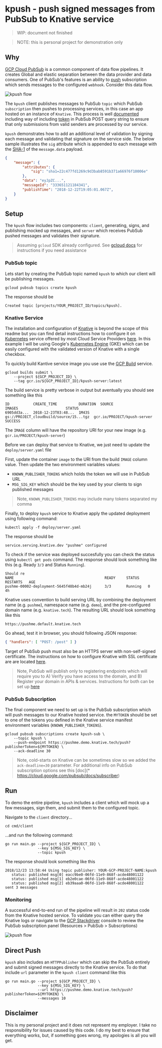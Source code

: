 # kpush - push signed messages from PubSub to Knative service

> WIP: document not finished

> NOTE: this is personal project for demonstration only

## Why

[GCP Cloud PubSub](https://cloud.google.com/pubsub/) is a common component of data flow pipelines. It creates Global and elastic separation between the data provider and data consumers. One of PubSub's features is an ability to [push](https://cloud.google.com/pubsub/docs/push) subscription which sends messages to the configured `webhook`. Consider this data flow.

![kpush flow](img/kpush-flow.png)

The `kpush` client publishes messages to PubSub `topic` which PubSub `subscription` then pushes to processing services, in this case an app hosted on an instance of `Knative`. This process is well [documented](https://cloud.google.com/pubsub/docs/push) including way of including [token](https://cloud.google.com/pubsub/docs/faq#security) in PubSub POST query string to ensure that only submissions from valid senders are processed by our service.

`kpush` demonstrates how to add an additional level of validation by signing each message and validating that signature on the service side. The below sample illustrates the `sig` attribute which is appended to each message with the [SHA-1](https://en.wikipedia.org/wiki/SHA-1) of the `message.data` payload.

```json
{
    "message": {
        "attributes": {
            "sig": "sha1=22c477fd1269c9d3bab8591b371a66976f10006e"
        },
        "data": "eyJpZC...",
        "messageId": "333651121184341",
        "publishTime": "2018-12-22T19:05:01.067Z",
    }
}
```

## Setup

The `kpush` flow includes two components: `client`, generating, signs, and publishing mocked up messages, and `server` which receives PubSub pushed messages and validates their signature.

> Assuming `gcloud` SDK already configured. See [gcloud docs](https://cloud.google.com/sdk/gcloud/) for instructions if you need assistance

### PubSub topic

Lets start by creating the PubSub topic named `kpush` to which our client will be publishing messages.

```shell
gcloud pubsub topics create kpush
```

The response should be

```shell
Created topic [projects/YOUR_PROJECT_ID/topics/kpush].
```

### Knative Service

The installation and configuration of [Knative](https://github.com/knative) is beyond the scope of this readme but you can find detail instructions how to configure it on [Kubernetes](https://kubernetes.io/) service offered by most Cloud Service Providers [here](https://github.com/knative/docs/tree/master/install). In this example I will be using Google's [Kubernetes Engine](https://cloud.google.com/kubernetes-engine/) (GKE) which can be easily configured with the validated version of Knative with a single checkbox.

To quickly build Kantive service image you use use the [GCP Build](https://cloud.google.com/cloud-build/) service.

```shell
gcloud builds submit \
    --project ${GCP_PROJECT_ID} \
	--tag gcr.io/${GCP_PROJECT_ID}/kpush-server:latest
```

The build service is pretty verbose in output but aventually you should see something like this

```shell
ID           CREATE_TIME          DURATION  SOURCE                                   IMAGES                      STATUS
6905dd3a...  2018-12-23T03:48...  1M43S     gs://PROJECT_cloudbuild/source/15...tgz  gcr.io/PROJECT/kpush-server SUCCESS
```

The `IMAGE` column will have the repository URI for your new image (e.g. `gcr.io/PROJECT/kpush-server`)

Before we can deploy that service to Knative, we just need to update the `deploy/server.yaml` file

First, update the container `image` to the URI from the build `IMAGE` column value. Then update the two environment variables values:

* `KNOWN_PUBLISHER_TOKENS` which holds the token we will use in PubSub URL
* `MSG_SIG_KEY` which should be the key used by your clients to sign published messages

> Note, `KNOWN_PUBLISHER_TOKENS` may include many tokens separated my comma

Finally, to deploy `kpush` service to Knative apply the updated deployment using following command:

```shell
kubectl apply -f deploy/server.yaml
```

The response should be

```shell
service.serving.knative.dev "pushme" configured
```

To check if the service was deployed succesfully you can check the status using `kubectl get pods` command. The response should look something like this (e.g. Ready `3/3` and Status `Running`).

```shell
Should re
NAME                                          READY     STATUS    RESTARTS   AGE
pushme-00002-deployment-5645f48b4d-mb24j      3/3       Running   0          4h
```

Knative uses convention to build serving URL by combining the deployment name (e.g. `pushme`), namespace name (e.g. `demo`), and the pre-configured domain name (e.g. `knative.tech`). The resulting URL should look something like this

```shell
https://pushme.default.knative.tech
```

Go ahead, test it in browser, you should following JSON response:

```json
{ "handlers": [ "POST: /post" ] }
```

Target of PubSub push must also be an HTTPS server with non-self-signed certificate. The instructions on how to configure Knative with SSL certificate are are located [here](https://github.com/knative/docs/blob/master/serving/using-an-ssl-cert.md).

> Note, PubSub will publish only to registering endpoints which will require you to A) Verify you have access to the domain, and B) Register your domain in APIs & services. Instructions for both can be set up [here](https://cloud.google.com/pubsub/docs/push)

### PubSub Subscription

The final component we need to set up is the PubSub subscription which will push messages to our Knative hosted service. the `MYTOKEN` should be set to one of the tokens you defined in the Knative service manifest environment variables (`KNOWN_PUBLISHER_TOKENS`).

```shell
gcloud pubsub subscriptions create kpush-sub \
    --topic kpush \
    --push-endpoint https://pushme.demo.knative.tech/push?publisherToken=${MYTOKEN} \
    --ack-deadline 30
```

> Note, cold-starts on Knative can be sometimes slow so we added the `ack-deadline=30` parameter. For additional info on PubSub subscription options see this [doc](* https://cloud.google.com/pubsub/docs/subscriber)


## Run

To demo the entire pipeline, `kpush` includes a client which will mock up a few messages, sign them, and submit them to the configured topic.

Navigate to the `client` directory...

```shell
cd cmd/client
```

...and run the following command:

```shell
go run main.go --project ${GCP_PROJECT_ID} \
               --key ${MSG_SIG_KEY} \
               --topic kpush
```

The response should look something like this

```shell
2018/12/23 13:58:44 Using topic publisher: YOUR-GCP-PROJECT-NAME:kpush
   status: published msg[0] eacc9be0-06fd-11e9-868f-acde48001122
   status: published msg[1] eb2e0cae-06fd-11e9-868f-acde48001122
   status: published msg[2] eb39aaa0-06fd-11e9-868f-acde48001122
sent 3 messages
```

### Monitoring

A successful end-to-end run of the pipeline will result in `202` status code from the Knative hosted service. To validate you can either query the Knative logs or navigate to the [GCP Stackdriver](https://cloud.google.com/stackdriver/) console to review the PubSub subscription panel (Resources > PubSub > Subscriptions)

![kpush flow](img/kpush-chart.png)

## Direct Push

`kpush` also includes an `HTTPPublisher` which can skip the PubSub entirely and submit signed messages directly to the Knative service. To do that include `url` parameter in the `kpush client` command like this

```shell
go run main.go --project ${GCP_PROJECT_ID} \
               --key ${MSG_SIG_KEY} \
               --url https://pushme.demo.knative.tech/push?publisherToken=${MYTOKEN} \
               --messages 10
```

## Disclaimer

This is my personal project and it does not represent my employer. I take no responsibility for issues caused by this code. I do my best to ensure that everything works, but, if something goes wrong, my apologies is all you will get.

